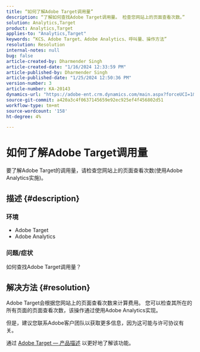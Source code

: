 ```yaml
---
title: “如何了解Adobe Target调用量”
description: “了解如何查找Adobe Target调用量。 检查您网站上的页面查看次数。”
solution: Analytics,Target
product: Analytics,Target
applies-to: "Analytics,Target"
keywords: “KCS、Adobe Target、Adobe Analytics、呼叫量、操作方法”
resolution: Resolution
internal-notes: null
bug: false
article-created-by: Dharmender Singh
article-created-date: "1/16/2024 12:33:59 PM"
article-published-by: Dharmender Singh
article-published-date: "1/25/2024 12:50:36 PM"
version-number: 3
article-number: KA-20143
dynamics-url: "https://adobe-ent.crm.dynamics.com/main.aspx?forceUCI=1&pagetype=entityrecord&etn=knowledgearticle&id=2c352184-6bb4-ee11-a569-6045bd0065b6"
source-git-commit: a420a3c4f0637145659e92ec925ef4f456802d51
workflow-type: tm+mt
source-wordcount: '158'
ht-degree: 4%

---
```


# 如何了解Adobe Target调用量


要了解Adobe Target的调用量，请检查您网站上的页面查看次数(使用Adobe Analytics实施)。

## 描述 {#description}


### <b>环境</b>

- Adobe Target
- Adobe Analytics


### <b>问题/症状</b>

如何查找Adobe Target调用量？


## 解决方法 {#resolution}


Adobe Target会根据您网站上的页面查看次数来计算费用。 您可以检查其所在的所有页面的页面查看次数，该操作通过使用Adobe Analytics实现。

但是，建议您联系Adobe客户团队以获取更多信息，因为这可能与许可协议有关。

通过 [Adobe Target — 产品描述](https://helpx.adobe.com/jp/legal/product-descriptions/adobe-target.html) 以更好地了解该功能。


